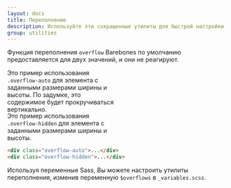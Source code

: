 ```yaml
---
layout: docs
title: Переполнение
description: Используйте эти сокращенные утилиты для быстрой настройки того, как контент переполняет элемент.
group: utilities
---
```


Функция переполнения `overflow` Barebones по умолчанию предоставляется для двух значений, и они не реагируют.

<div class="bd-example d-md-flex">
  <div class="overflow-auto p-3 mb-3 mb-md-0 mr-md-3 bg-light" style="max-width: 260px; max-height: 100px;">
    Это пример использования <code>.overflow-auto</code> для элемента с заданными размерами ширины и высоты. По задумке, это содержимое будет прокручиваться вертикально.
  </div>
  <div class="overflow-hidden p-3 bg-light" style="max-width: 260px; max-height: 100px;">
    Это пример использования <code>.overflow-hidden</code> для элемента с заданными размерами ширины и высоты.
  </div>
</div>

```html
<div class="overflow-auto">...</div>
<div class="overflow-hidden">...</div>
```

Используя переменные Sass, Вы можете настроить утилиты переполнения, изменив переменную `$overflows` в `_variables.scss`.
